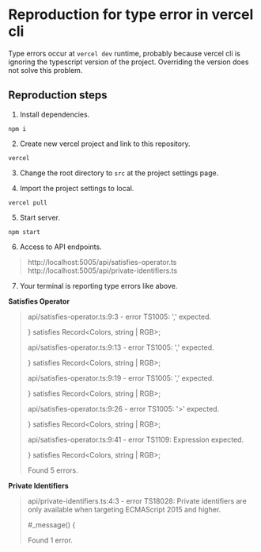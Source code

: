 # Reproduction for type error in vercel cli
Type errors occur at `vercel dev` runtime, probably because vercel cli is ignoring the typescript version of the project.
Overriding the version does not solve this problem.
## Reproduction steps

1. Install dependencies.
```shell
npm i
```

2. Create new vercel project and link to this repository.
```schell
vercel
```

3. Change the root directory to `src` at the project settings page.

4. Import the project settings to local.
```shell
vercel pull
```

5. Start server.
```shell
npm start
```

6. Access to API endpoints.
> http://localhost:5005/api/satisfies-operator.ts
> http://localhost:5005/api/private-identifiers.ts

7. Your terminal is reporting type errors like above.

**Satisfies Operator**
> api/satisfies-operator.ts:9:3 - error TS1005: ',' expected.
>
> } satisfies Record<Colors, string | RGB>;
>
> api/satisfies-operator.ts:9:13 - error TS1005: ',' expected.
>
> } satisfies Record<Colors, string | RGB>;
>
> api/satisfies-operator.ts:9:19 - error TS1005: ',' expected.
>
> } satisfies Record<Colors, string | RGB>;
>
> api/satisfies-operator.ts:9:26 - error TS1005: '>' expected.
>
> } satisfies Record<Colors, string | RGB>;
>
> api/satisfies-operator.ts:9:41 - error TS1109: Expression expected.
>
> } satisfies Record<Colors, string | RGB>;
>
> Found 5 errors.

**Private Identifiers**

> api/private-identifiers.ts:4:3 - error TS18028: Private identifiers are only available when targeting ECMAScript 2015 and higher.
>
> #_message() {
>
> Found 1 error.
